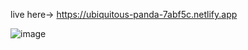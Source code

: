 live here->      https://ubiquitous-panda-7abf5c.netlify.app


![image](https://github.com/user-attachments/assets/3108861a-3cd8-49d5-8b94-fd1af12658ee)

